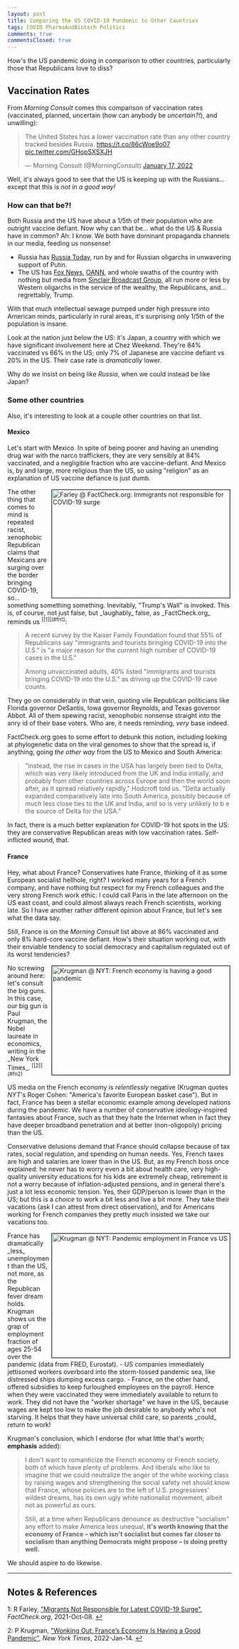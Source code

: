```yaml
---
layout: post
title: Comparing the US COVID-19 Pandemic to Other Countries
tags: COVID PharmaAndBiotech Politics
comments: true
commentsClosed: true
---
```


How's the US pandemic doing in comparison to other countries, particularly those that
Republicans love to diss?  


## Vaccination Rates  

From _Morning Consult_ comes this comparison of vaccination rates (vaccinated, planned,
uncertain (how can anybody be _uncertain?!_), and unwilling):  

<blockquote class="twitter-tweet">
  <p lang="en" dir="ltr">
    The United States has a lower vaccination rate than any other country tracked besides
    Russia. <a href="https://t.co/86cWoe9o07">https://t.co/86cWoe9o07</a> 
    <a href="https://t.co/GHopSXSXJH">pic.twitter.com/GHopSXSXJH</a>
  </p>
  &mdash; Morning Consult (@MorningConsult) <a href="https://twitter.com/MorningConsult/status/1483092748425220096?ref_src=twsrc%5Etfw">January 17, 2022</a>
</blockquote>
<script async src="https://platform.twitter.com/widgets.js"></script>

Well, it's always good to see that the US is keeping up with the Russians&hellip; except
that this is _not in a good way!_  

### How can that be?!  

Both Russia and the US have about a 1/5th of their population who are outright vaccine
defiant.  Now why can that be&hellip; what do the US & Russia have in common?  Ah: I know.
We both have dominant propaganda channels in our media, feeding us nonsense!  
- Russia has [Russia Today](https://en.wikipedia.org/wiki/RT_(TV_network)), run by and for
  Russian oligarchs in unwavering support of Putin.  
- The US has [Fox News](https://en.wikipedia.org/wiki/Fox_News), 
  [OANN](https://en.wikipedia.org/wiki/One_America_News_Network), 
  and whole swaths of the country with nothing but media from 
  [Sinclair Broadcast Group](https://en.wikipedia.org/wiki/Sinclair_Broadcast_Group), all
  run more or less by Western oligarchs in the service of the wealthy, the Republicans,
  and&hellip; regrettably, Trump.  
  
With that much intellectual sewage pumped under high pressure into American minds,
particularly in rural areas, it's surprising only 1/5th of the population is insane.  

Look at the nation just below the US: it's Japan, a country with which we have significant
involvement here at Chez Weekend.  They're 84% vaccinated vs 66% in the US; only 7% of
Japanese are vaccine defiant vs 20% in the US.  Their case rate is _dramatically_ lower.  

Why do we insist on being like _Russia_, when we could instead be like Japan?  

### Some other countries  

Also, it's interesting to look at a couple other countries on that list.  

#### Mexico  

Let's start with Mexico.  In spite of being poorer and having an unending drug war with
the narco traffickers, they are very sensibly at 84% vaccinated, and a negligible fraction
who are vaccine-defiant.  And Mexico is, by and large, more religious than the US, so
using "religion" as an explanation of US vaccine defiance is just dumb.  

<img src="{{ site.baseurl }}/images/2022-01-18-us-comparisons-factcheck.jpg" width="400" height="243" alt="Farley @ FactCheck.org: Immigrants not responsible for COVID-19 surge" title="Farley @ FactCheck.org: Immigrants not responsible for COVID-19 surge" style="float: right; margin: 3px 3px 3px 3px; border: 1px solid #000000;">
The other thing that comes to mind is repeated racist, xenophobic Republican claims that
Mexicans are surging over the border bringing COVID-19, so&hellip; something something
something.  Inevitably, "Trump's Wall" is invoked.  This is, of course, not just false,
but _laughably_ false, as _FactCheck.org_ reminds us <sup id="fn1a">[[1]](#fn1)</sup>:  

> A recent survey by the Kaiser Family Foundation found that 55% of Republicans say
> "immigrants and tourists bringing COVID-19 into the U.S." is "a major reason for the
> current high number of COVID-19 cases in the U.S."  
>  
> Among unvaccinated adults, 40% listed "immigrants and tourists bringing COVID-19 into
> the U.S." as driving up the COVID-19 case counts.  

They go on considerably in that vein, quoting vile Republican politicians like Florida
governor DeSantis, Iowa governor Reynolds, and Texas governor Abbot.  All of them spewing
racist, xenophobic nonsense straight into the anry id of their base voters.  Who
are, it needs reminding, _very_ base indeed.  

FactCheck.org goes to some effort to debunk this notion, including looking at phylogenetic data on
the viral genomes to show that the spread is, if anything, going _the other way_ from the
US to Mexico and South America:  

> "Instead, the rise in cases in the USA has largely been tied to Delta, which was very
> likely introduced from the UK and India initially, and probably from other countries
> across Europe and then the world soon after, as it spread relatively rapidly," Hodcroft
> told us. "Delta actually expanded comparatively late into South America, possibly
> because of much less close ties to the UK and India, and so is very unlikely to b e the
> source of Delta for the USA."  

In fact, there is a much better explanation for COVID-19 hot spots in the US: they are
conservative Republican areas with low vaccination rates.  Self-inflicted wound, that.  

#### France  

Hey, what about France?  Conservatives hate France, thinking of it as some European
socialist hellhole, right?  I worked many years for a French company, and have nothing but
respect for my French colleagues and the very strong French work ethic: I could call Paris
in the late afternoon on the US east coast, and could almost always reach French
scientists, working late.  So I have another rather different opinion about France, but
let's see what the data say.  

Still, France is on the _Morning Consult_ list above at 86% vaccinated and only 8%
hard-core vaccine defiant.  How's their situation working out, with their enviable
tendency to social democracy and capitalism regulated out of its worst tendencies?  

<img src="{{ site.baseurl }}/images/2022-01-18-us-comparisons-nyt-1.jpg" width="400" height="245" alt="Krugman @ NYT: French economy is having a good pandemic" title="Krugman @ NYT: French economy is having a good pandemic" style="float: right; margin: 3px 3px 3px 3px; border: 1px solid #000000;">
No screwing around here: let's consult the big guns.  In this case, our big gun is Paul
Krugman, the Nobel laureate in economics, writing in the _New York 
Times_. <sup id="fn2a">[[2]](#fn2)</sup>  

US media on the French economy is _relentlessly_ negative (Krugman quotes _NYT_'s Roger
Cohen: "America's favorite European basket case").  But in fact, France has been a
stellar economic example among developed nations during the pandemic.  We have a number of
conservative ideology-inspired fantasies about France, such as that they hate the Internet when in
fact they have deeper broadband penetration and at better (non-oligopoly) pricing than the
US.  

Conservative delusions demand that France should collapse because of tax rates, social
regulation, and spending on human needs.  Yes, French taxes are high and salaries are
lower than in the US.  But, as my French boss once explained: he never has to worry even a
bit about health care, very high-quality university educations for his kids are extremely
cheap, retirement is not a worry because of inflation-adjusted pensions, and in general
there's just a lot less economic tension.  Yes, their GDP/person is lower than in the US;
but this is a _choice_ to work a bit less and live a bit more.  They take their vacations
(ask I can attest from direct observation), and for Americans working for French companies
they pretty much insisted we take our vacations too.  

<img src="{{ site.baseurl }}/images/2022-01-18-us-comparisons-nyt-2.jpg" width="400" height="279" alt="Krugman @ NYT: Pandemic employment in France vs US" title="Krugman @ NYT: Pandemic employment in France vs US" style="float: right; margin: 3px 3px 3px 3px; border: 1px solid #000000;">
France has dramatically _less_ unemployment than the US, not more, as the Republican fever
dream  holds.  Krugman shows us the grap of employment fraction of ages 25-54 over the
pandemic (data from FRED, Eurostat).  
- US companies immediately jettisoned workers overboard into the storm-tossed pandemic
  sea, like distressed ships dumping excess cargo.  
- France, on the other hand, offered subsidies to keep furloughed employees on the
  payroll.  Hence when they were vaccinated they were immediately available to return to
  work.  They did not have the "worker shortage" we have in the US, because wages are kept
  too low to make the job desirable to anybody who's not starving.  It helps that they
  have universal child care, so parents _could_ return to work!  
  
Krugman's conclusion, which I endorse (for what little that's worth; __emphasis__ added):  

> I don't want to romanticize the French economy or French society, both of which have
> plenty of problems. And liberals who like to imagine that we could neutralize the anger
> of the white working class by raising wages and strengthening the social safety net
> should know that France, whose policies are to the left of U.S. progressives' wildest
> dreams, has its own ugly white nationalist movement, albeit not as powerful as ours.  
>  
> Still, at a time when Republicans denounce as destructive "socialism" any effort to make
> America less unequal, __it's worth knowing that the economy of France &ndash; which isn't
> socialist but comes far closer to socialism than anything Democrats might propose &ndash; is
> doing pretty well.__  
  
We should aspire to do likewise.  

---

## Notes &amp; References  

<!--
<sup id="fn1a">[[1]](#fn1)</sup>

<a id="fn1">1</a>: ***, ["***"](***), *** [↩](#fn1a)  

<a href="{{ site.baseurl }}/images/***"><img src="{{ site.baseurl }}/images/***" width="400" height="***" alt="***" title="***" style="float: right; margin: 3px 3px 3px 3px; border: 1px solid #000000;"></a>

<iframe width="400" height="224" src="***" allow="accelerometer; encrypted-media; gyroscope; picture-in-picture" allowfullscreen style="float: right; margin: 3px 3px 3px 3px; border: 1px solid #000000;"></iframe>
-->

<a id="fn1">1</a>: R Farley, ["Migrants Not Responsible for Latest COVID-19 Surge"](https://www.factcheck.org/2021/10/scicheck-migrants-not-responsible-for-latest-covid-19-surge/), _FactCheck.org_, 2021-Oct-08. [↩](#fn1a)  

<a id="fn2">2</a>: P Krugman, ["Wonking Out: France’s Economy Is Having a Good Pandemic"](https://www.nytimes.com/2022/01/14/opinion/france-economy-pandemic-socialism.html), _New York Times_, 2022-Jan-14. [↩](#fn2a)  
